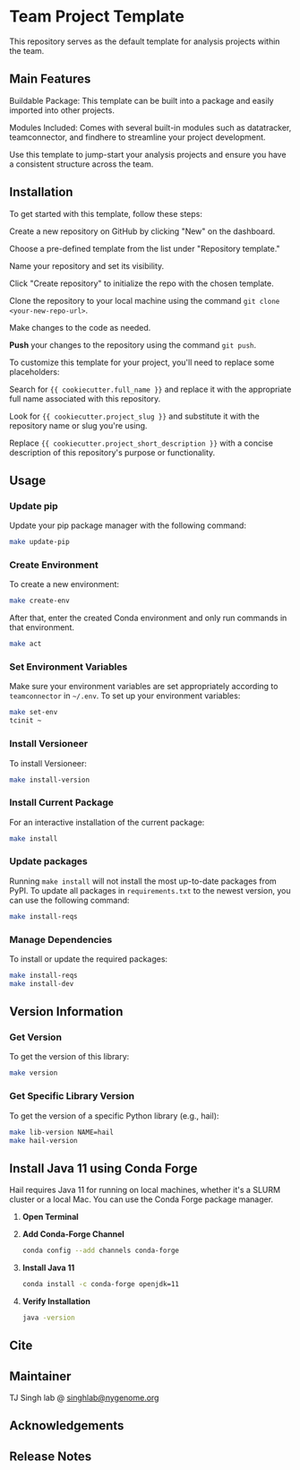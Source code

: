 # Team Project Template

This repository serves as the default template for analysis projects within the team.

## Main Features

Buildable Package: This template can be built into a package and easily imported into other projects.

Modules Included: Comes with several built-in modules such as datatracker, teamconnector, and findhere to streamline your project development.

Use this template to jump-start your analysis projects and ensure you have a consistent structure across the team.

## Installation

To get started with this template, follow these steps:

Create a new repository on GitHub by clicking "New" on the dashboard.

Choose a pre-defined template from the list under "Repository template."

Name your repository and set its visibility.

Click "Create repository" to initialize the repo with the chosen template.

Clone the repository to your local machine using the command `git clone <your-new-repo-url>`.

Make changes to the code as needed.

**Push** your changes to the repository using the command `git push`.

To customize this template for your project, you'll need to replace some placeholders:

Search for `{{ cookiecutter.full_name }}` and replace it with the appropriate full name associated with this repository.

Look for `{{ cookiecutter.project_slug }}` and substitute it with the repository name or slug you're using.

Replace `{{ cookiecutter.project_short_description }}` with a concise description of this repository's purpose or functionality.

## Usage

### Update pip

Update your pip package manager with the following command:

```bash
make update-pip
```

### Create Environment

To create a new environment:

```bash
make create-env
```

After that, enter the created Conda environment and only run commands in that environment.

```bash
make act
```

### Set Environment Variables

Make sure your environment variables are set appropriately according to `teamconnector` in `~/.env`.
To set up your environment variables:

```bash
make set-env
tcinit ~
```

### Install Versioneer

To install Versioneer:

```bash
make install-version
```

### Install Current Package

For an interactive installation of the current package:

```bash
make install
```

### Update packages

Running `make install` will not install the most up-to-date packages from PyPI. To update all packages in `requirements.txt` to the newest version, you can use the following command:

```bash
make install-reqs
```


### Manage Dependencies

To install or update the required packages:

```bash
make install-reqs
make install-dev
```

## Version Information

### Get Version

To get the version of this library:

```bash
make version
```

### Get Specific Library Version

To get the version of a specific Python library (e.g., hail):

```bash
make lib-version NAME=hail
make hail-version
```

## Install Java 11 using Conda Forge

Hail requires Java 11 for running on local machines, whether it's a SLURM cluster or a local Mac. You can use the Conda Forge package manager.

1. **Open Terminal**

2. **Add Conda-Forge Channel**
   ```bash
   conda config --add channels conda-forge
   ```

3. **Install Java 11**

   ```bash
   conda install -c conda-forge openjdk=11
   ```

4. **Verify Installation**

   ```bash
   java -version
   ```

## Cite

## Maintainer

TJ Singh lab @ singhlab@nygenome.org

## Acknowledgements

## Release Notes